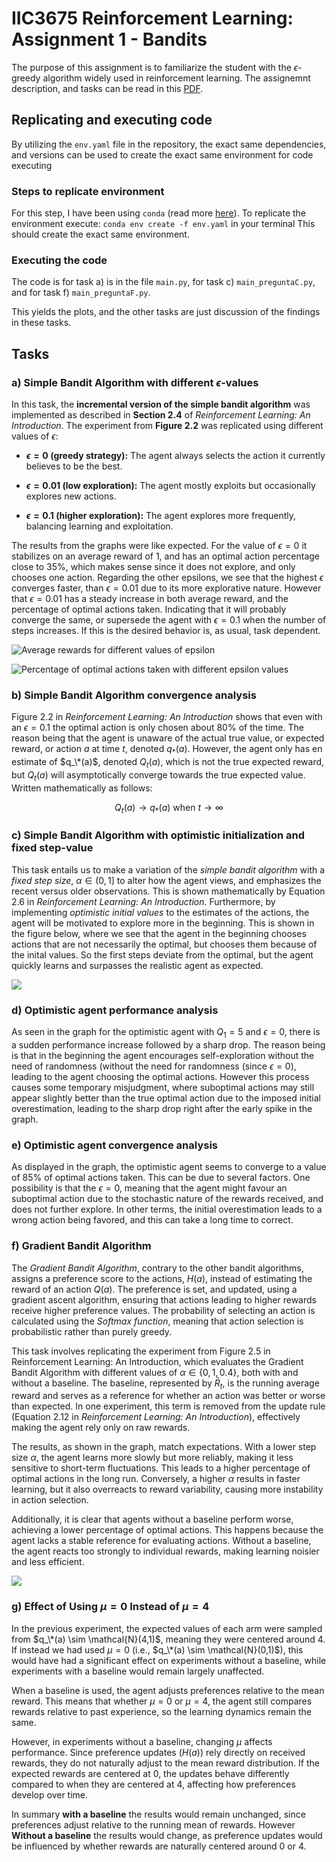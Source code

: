 # IIC3675 Reinforcement Learning: Assignment 1 - Bandits

The purpose of this assignment is to familiarize the student with the $\epsilon$-greedy algorithm widely used in reinforcement learning.
The assignemnt description, and tasks can be read in this [PDF](/Tarea%201%20-%20Bandits/Enunciado_T1.pdf).

## Replicating and executing code

By utilizing the `env.yaml` file in the repository, the exact same dependencies, and versions can be used to create the exact same environment for code executing

### Steps to replicate environment

For this step, I have been using `conda` (read more [here](https://anaconda.org/anaconda/conda)). To replicate the environment execute:
`conda env create -f env.yaml`
in your terminal
This should create the exact same environment.

### Executing the code

The code is for task a) is in the file `main.py`, for task c) `main_preguntaC.py`, and for task f) `main_preguntaF.py`.

This yields the plots, and the other tasks are just discussion of the findings in these tasks.

## Tasks

### a) Simple Bandit Algorithm with different $\epsilon$-values

In this task, the **incremental version of the simple bandit algorithm** was implemented as described in **Section 2.4** of *Reinforcement Learning: An Introduction*. The experiment from **Figure 2.2** was replicated using different values of $\epsilon$:

- **$\epsilon = 0$ (greedy strategy):** The agent always selects the action it currently believes to be the best.

- **$\epsilon = 0.01$ (low exploration):** The agent mostly exploits but occasionally explores new actions.

- **$\epsilon = 0.1$ (higher exploration):** The agent explores more frequently, balancing learning and exploitation.

The results from the graphs were like expected. For the value of $\epsilon = 0$ it stabilizes on an average reward of 1, and has an optimal action percentage close to 35%, which makes sense since it does not explore, and only chooses one action. Regarding the other epsilons, we see that the highest $\epsilon$ converges faster, than $\epsilon = 0.01$ due to its more explorative nature. However that $\epsilon = 0.01$ has a steady increase in both average reward, and the percentage of optimal actions taken. Indicating that it will probably converge the same, or supersede the agent with $\epsilon = 0.1$ when the number of steps increases. If this is the desired behavior is, as usual, task dependent.

![Average rewards for different values of epsilon](Bandits/Plots/different_epsilons_rewards.png)

![Percentage of optimal actions taken with different epsilon values](Bandits/Plots/different_epsilons_optimal_action.png)

### b) Simple Bandit Algorithm convergence analysis

Figure 2.2 in *Reinforcement Learning: An Introduction* shows that even with an $\epsilon = 0.1$ the optimal action is only chosen about $80\%$ of the time. The reason being that the agent is unaware of the actual true value, or expected reward, or action $a$ at time $t$, denoted $q_*(a)$. However, the agent only has en estimate of $q_\*(a)$, denoted $Q_{t}(a)$, which is not the true expected reward, but $Q_{t}(a)$ will asymptotically converge towards the true expected value. Written mathematically as follows:

$$
Q_{t}(a) \rightarrow q_{*} (a) \text{ when } t \rightarrow \infty
$$

### c) Simple Bandit Algorithm with optimistic initialization and fixed step-value

This task entails us to make a variation of the *simple bandit algorithm* with a *fixed step size*, $\alpha \in ( 0, 1 ]$ to alter how the agent views, and emphasizes the recent versus older observations. This is shown mathematically by Equation 2.6 in *Reinforcement Learning: An Introduction*. Furthermore, by implementing *optimistic initial values* to the estimates of the actions, the agent will be motivated to explore more in the beginning.
This is shown in the figure below, where we see that the agent in the beginning chooses actions that are not necessarily the optimal, but chooses them because of the inital values. So the first steps deviate from the optimal, but the agent quickly learns and surpasses the realistic agent as expected.

![](/Tarea%201%20-%20Bandits/Bandits/Plots/optimist_and_realist_bandint.png)

### d) Optimistic agent performance analysis

As seen in the graph for the optimistic agent with $Q_1 = 5$ and $\epsilon = 0$, there is a sudden performance increase followed by a sharp drop. The reason being is that in the beginning the agent encourages self-exploration without the need of randomness (without the need for randomness (since $\epsilon= 0$), leading to the agent choosing the optimal actions. However this process causes some temporary misjudgment, where suboptimal actions may still appear slightly better than the true optimal action due to the imposed initial overestimation, leading to the sharp drop right after the early spike in the graph.

### e) Optimistic agent convergence analysis

As displayed in the graph, the optimistic agent seems to converge to a value of $85\%$ of optimal actions taken. This can be due to several factors. One possibility is that the $\epsilon = 0$, meaning that the agent might favour an suboptimal action due to the stochastic nature of the rewards received, and does not further explore. In other terms, the initial overestimation leads to a wrong action being favored, and this can take a long time to correct.

### f) Gradient Bandit Algorithm

The *Gradient Bandit Algorithm*, contrary to the other bandit algorithms, assigns a preference score to the actions, $H(a)$, instead of estimating the reward of an action $Q(a)$. The preference is set, and updated, using a gradient ascent algorithm, ensuring that actions leading to higher rewards receive higher preference values. The probability of selecting an action is calculated using the *Softmax function*, meaning that action selection is probabilistic rather than purely greedy.

This task involves replicating the experiment from Figure 2.5 in Reinforcement Learning: An Introduction, which evaluates the Gradient Bandit Algorithm with different values of $\alpha \in \{ 0,1, 0.4\}$, both with and without a baseline. The baseline, represented by $\bar{R}_{t}$​, is the running average reward and serves as a reference for whether an action was better or worse than expected. In one experiment, this term is removed from the update rule (Equation 2.12 in *Reinforcement Learning: An Introduction*), effectively making the agent rely only on raw rewards.

The results, as shown in the graph, match expectations. With a lower step size $\alpha$, the agent learns more slowly but more reliably, making it less sensitive to short-term fluctuations. This leads to a higher percentage of optimal actions in the long run.
Conversely, a higher $\alpha$ results in faster learning, but it also overreacts to reward variability, causing more instability in action selection.

Additionally, it is clear that agents without a baseline perform worse, achieving a lower percentage of optimal actions. This happens because the agent lacks a stable reference for evaluating actions. Without a baseline, the agent reacts too strongly to individual rewards, making learning noisier and less efficient.

<!-- This tasks asks to replicate the experiment shown in Figure 2.5 in *Reinforcement Learning: An Introduction* where the gradient bandit algorithm is used with different values of $\alpha \in \{0.1,  0.4 \}$ and with and without baseline. Meaning that in of of the experiments the term $\bar{R}_{t}$ is removed from the updating of the actions preferences, as seen in Equation 2.12. -->

<!-- The results, as shown in the graph below are as expected. With a lower $\alpha$-value the agents learns slower, but is more stable, and not susceptible, and sensitive to fluctuations. Leading to an higher percentage of optimal actions taken. From the graph, it is easy to see that agents without the baseline seem to have a lower percentage of optimal actions taken. The intuition behind this is that the agent does not have any prior knowledge like this with a baseline. Meaning that it is more prone to fluctuations, and lead to erratic learning.  -->

![](Bandits/Plots/gradient_bandit_w_and_wo_baseline.jpeg)

<!-- g) Using $\mu + 4$ impacts the values in experiments without a baseline. When a baseline is used, the values are adjusted to the mean, ensuring the results remain unaffected. However, $\mu + 4$ influences performance because preference updates, $H(a)$, do not adjust to the mean of the rewards. In contrast, setting $\mu + 4$ ensures performance remains unchanged, whether a baseline is used or not, since the rewards are naturally centered around $0$, which serves as the baseline value. -->

### g) Effect of Using $\mu = 0$ Instead of $\mu = 4$

In the previous experiment, the expected values of each arm were sampled from $q_\*(a) \sim \mathcal{N}(4,1)$, meaning they were centered around $4$. If instead we had used $\mu = 0$ (i.e., $q_\*(a) \sim \mathcal{N}(0,1)$), this would have had a significant effect on experiments without a baseline, while experiments with a baseline would remain largely unaffected.

When a baseline is used, the agent adjusts preferences relative to the mean reward. This means that whether $\mu = 0$ or $\mu = 4$, the agent still compares rewards relative to past experience, so the learning dynamics remain the same.

However, in experiments without a baseline, changing $\mu$ affects performance. Since preference updates ($H(a)$) rely directly on received rewards, they do not naturally adjust to the mean reward distribution. If the expected rewards are centered at 0, the updates behave differently compared to when they are centered at 4, affecting how preferences develop over time.

In summary **with a baseline** the results would remain unchanged, since preferences adjust relative to the running mean of rewards. However **Without a baseline** the results would change, as preference updates would be influenced by whether rewards are naturally centered around 0 or 4.
